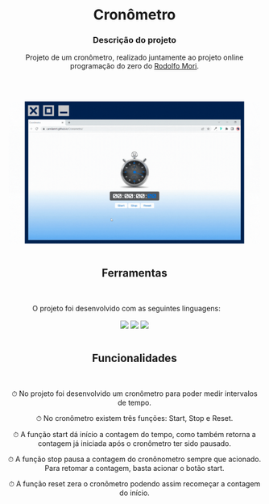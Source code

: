 # <div align="center"> Cronômetro </div>

<div align="center"><h3> Descrição do projeto</h3> </div>

<div align="center"> Projeto de um cronômetro, realizado juntamente ao projeto online programação do zero do
<a href="https://github.com/rodolfomori?tab=repositories">Rodolfo Mori</a>. </div>

<br><br>

<div align="center"><img align="center" width="500px" src="https://github.com/camilaMrt/Cronometro/blob/main/assets/gif%20cronometro.gif?raw=true"></div>

<br>

##

<h2 align="center">Ferramentas</h2> <br>

<p align="center">O projeto foi desenvolvido com as seguintes linguagens: &emsp;&emsp;</p>

<div align="center"><img width="61" align="center" src="https://img.shields.io/badge/HTML5-E34F26?style=for-the-badge&logo=html5&logoColor=white">
<img width="53" align="center" src="https://img.shields.io/badge/CSS3-1572B6?style=for-the-badge&logo=css3&logoColor=white">
<img width="87" align="center" src="https://img.shields.io/badge/JavaScript-323330?style=for-the-badge&logo=javascript&logoColor=F7DF1E"></div>

<br>

##

<h2 align="center">Funcionalidades</h2> <br>

<div align="center"><p align="center">&#9201; No projeto foi desenvolvido um cronômetro para poder medir intervalos de tempo.</p>

<p align="center">&#9201; No cronômetro existem três funções: Start, Stop e Reset.</p>

<p align="center">&#9201; A função start dá início a contagem do tempo, como também retorna a contagem já iniciada após o cronômetro ter sido pausado.</p>

<p align="center">&#9201; A função stop pausa a contagem do cronônometro sempre que acionado. Para retomar a contagem, basta acionar o botão start.</p>

<p align="center">&#9201; A função reset zera o cronômetro podendo assim recomeçar a contagem do início.</p></div>
